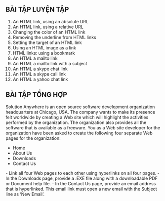 ## BÀI TẬP LUYỆN TẬP

1. An HTML link, using an absolute URL
2. An HTML link, using a relative URL
3. Changing the color of an HTML link
4. Removing the underline from HTML links
5. Setting the target of an HTML link
6. Using an HTML image as a link
7. HTML links: using a bookmark
8. An HTML a mailto link
9. An HTML a mailto link with a subject
10. An HTML a skype chat link
11. An HTML a skype call link
12. An HTML a yahoo chat link

##  BÀI TẬP TỔNG HỢP

Solution Anywhere is an open source software development organization headquarters at Chicago, USA. The company wants to make its presence felt worldwide by creating a Web site which will highlight the activities performed by the organization. The organization also provides all the software that is available as a freeware. You as a Web site developer for the organization have been asked to create the following four separate Web pages for the organization:

- Home
- About Us
- Downloads
- Contact Us

\- Link all four Web pages to each other using hyperlinks on all four pages.
\- In the Downloads page, provide a .EXE file along with a downloadable PDF or Document help file.
\- In the Contact Us page, provide an email address that is hyperlinked. This email link must open a new email with the Subject line as ‘New Email’.

